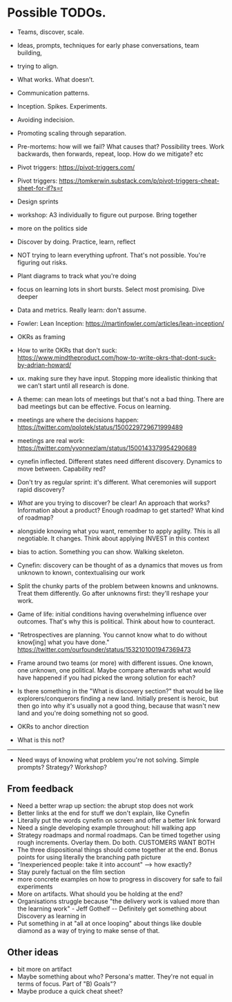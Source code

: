 # Possible TODOs.


* Teams, discover, scale.
* Ideas, prompts, techniques for early phase conversations, team building,
* trying to align.
* What works. What doesn’t. 
* Communication patterns.
* Inception. Spikes. Experiments.
* Avoiding indecision. 
* Promoting scaling through separation.
* Pre-mortems: how will  we fail? What causes that? Possibility trees. Work backwards, then forwards, repeat, loop. How do we mitigate? etc
* Pivot triggers: https://pivot-triggers.com/
* Pivot triggers: https://tomkerwin.substack.com/p/pivot-triggers-cheat-sheet-for-if?s=r
* Design sprints
* workshop: A3 individually to figure out purpose. Bring together
* more on the politics side
* Discover by doing. Practice, learn, reflect
* NOT trying to learn everything upfront. That's not possible. You're figuring out risks.
* Plant diagrams to track what you're doing
* focus on learning lots in short bursts. Select most promising. Dive deeper
* Data and metrics. Really learn: don't assume.
* Fowler: Lean Inception: https://martinfowler.com/articles/lean-inception/
* OKRs as framing
* How to write OKRs that don't suck: https://www.mindtheproduct.com/how-to-write-okrs-that-dont-suck-by-adrian-howard/
* ux. making sure they have input. Stopping more idealistic thinking that we can’t start until all research is done.
* A theme: can mean lots of meetings but that's not a bad thing. There are bad meetings but can be effective. Focus on learning.
* meetings are where the decisions happen: https://twitter.com/polotek/status/1500229729671999489
* meetings are real work: https://twitter.com/yvonnezlam/status/1500143379954290689
* cynefin inflected. Different states need different discovery. Dynamics to move between. Capability red?
* Don't try as regular sprint: it's different. What ceremonies will support rapid discovery?

* _What_ are you trying to discover? be clear! An approach that works? Information about a product? Enough roadmap to get started? What kind of roadmap?
  
* alongside knowing what you want, remember to apply agility. This is all negotiable. It changes. Think about applying INVEST in this context
* bias to action. Something you can show. Walking skeleton.
* Cynefin: discovery can be thought of as a dynamics that moves us from unknown to known, contextualising our work

* Split the chunky parts of the problem between knowns and unknowns. Treat them differently. Go after unknowns first: they'll reshape your work.
* Game of life: initial conditions having overwhelming influence over outcomes. That's why this is political. Think about how to counteract.
* "Retrospectives are planning. You cannot know what to do without know[ing] what you have done." https://twitter.com/ourfounder/status/1532101001947369473
* Frame around two teams (or more) with different issues. One known, one unknown, one political. Maybe compare afterwards what would have happened if you had picked the wrong solution for each?
* Is there something in the "What is discovery section?" that would be like explorers/conquerors finding a new land. Initially present is heroic, but then go into why it's usually not a good thing, because that wasn't new land and you're doing something not so good.
* OKRs to anchor direction
* What is this not?
---
* Need ways of knowing what problem you're not solving. Simple prompts? Strategy? Workshop?


## From feedback

* Need a better wrap up section: the abrupt stop does not work
* Better links at the end for stuff we don't explain, like Cynefin
* Literally put the words cynefin on screen and offer a better link forward
* Need a single developing example throughout: hill walking app
* Strategy roadmaps and normal roadmaps. Can be timed together using rough increments. Overlay them. Do both. CUSTOMERS WANT BOTH
* The three dispositional things should come together at the end. Bonus points for using literally the branching path picture
* "Inexperienced people: take it into account" --> how exactly?
* Stay purely factual on the film section
* more concrete examples on how to progress in discovery for safe to fail experiments
* More on artifacts. What should you be holding at the end?
* Organisations struggle because "the delivery work is valued more than the learning work" - Jeff Gothelf -- Definitely get something about Discovery as learning in
* Put something in at "all at once looping" about things like double diamond as a way of trying to make sense of that.



## Other ideas

* bit more on artifact
* Maybe something about who? Persona's matter. They're not equal in terms of focus. Part of "B) Goals"?
* Maybe produce a quick cheat sheet?
